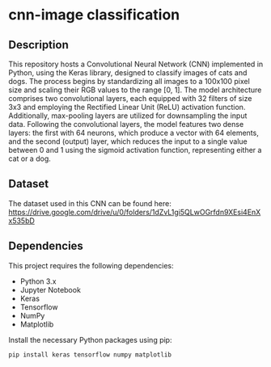 # cnn-image classification

## Description

This repository hosts a Convolutional Neural Network (CNN) implemented in Python, using the Keras library, designed to classify images of cats and dogs. The process begins by standardizing all images to a 100x100 pixel size and scaling their RGB values to the range [0, 1]. The model architecture comprises two convolutional layers, each equipped with 32 filters of size 3x3 and employing the Rectified Linear Unit (ReLU) activation function. Additionally, max-pooling layers are utilized for downsampling the input data. Following the convolutional layers, the model features two dense layers: the first with 64 neurons, which produce a vector with 64 elements, and the second (output) layer, which reduces the input to a single value between 0 and 1 using the sigmoid activation function, representing either a cat or a dog.

## Dataset
The dataset used in this CNN can be found here:
https://drive.google.com/drive/u/0/folders/1dZvL1gi5QLwOGrfdn9XEsi4EnXx535bD

## Dependencies

This project requires the following dependencies:
- Python 3.x
- Jupyter Notebook
- Keras
- Tensorflow
- NumPy
- Matplotlib

Install the necessary Python packages using pip:
```bash
pip install keras tensorflow numpy matplotlib
